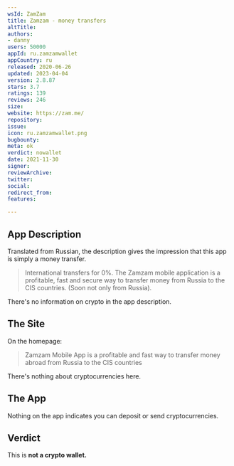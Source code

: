 ```yaml
---
wsId: ZamZam
title: Zamzam - money transfers
altTitle: 
authors:
- danny
users: 50000
appId: ru.zamzamwallet
appCountry: ru
released: 2020-06-26
updated: 2023-04-04
version: 2.8.87
stars: 3.7
ratings: 139
reviews: 246
size: 
website: https://zam.me/
repository: 
issue: 
icon: ru.zamzamwallet.png
bugbounty: 
meta: ok
verdict: nowallet
date: 2021-11-30
signer: 
reviewArchive: 
twitter: 
social: 
redirect_from: 
features: 

---
```


## App Description

Translated from Russian, the description gives the impression that this app is simply a money transfer.

> International transfers for 0%. The Zamzam mobile application is a profitable, fast and secure way to transfer money from Russia to the CIS countries. (Soon not only from Russia).

There's no information on crypto in the app description.

## The Site

On the homepage:

> Zamzam Mobile App is a profitable and fast way to transfer money abroad from Russia to the CIS countries

There's nothing about cryptocurrencies here.

## The App

Nothing on the app indicates you can deposit or send cryptocurrencies.

## Verdict

This is **not a crypto wallet.**